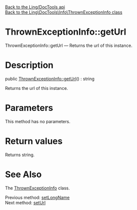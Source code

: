 [Back to the Ling/DocTools api](https://github.com/lingtalfi/DocTools/blob/master/doc/api/Ling/DocTools.md)<br>
[Back to the Ling\DocTools\Info\ThrownExceptionInfo class](https://github.com/lingtalfi/DocTools/blob/master/doc/api/Ling/DocTools/Info/ThrownExceptionInfo.md)


ThrownExceptionInfo::getUrl
================



ThrownExceptionInfo::getUrl — Returns the url of this instance.




Description
================


public [ThrownExceptionInfo::getUrl](https://github.com/lingtalfi/DocTools/blob/master/doc/api/Ling/DocTools/Info/ThrownExceptionInfo/getUrl.md)() : string




Returns the url of this instance.




Parameters
================

This method has no parameters.


Return values
================

Returns string.








See Also
================

The [ThrownExceptionInfo](https://github.com/lingtalfi/DocTools/blob/master/doc/api/Ling/DocTools/Info/ThrownExceptionInfo.md) class.

Previous method: [setLongName](https://github.com/lingtalfi/DocTools/blob/master/doc/api/Ling/DocTools/Info/ThrownExceptionInfo/setLongName.md)<br>Next method: [setUrl](https://github.com/lingtalfi/DocTools/blob/master/doc/api/Ling/DocTools/Info/ThrownExceptionInfo/setUrl.md)<br>

